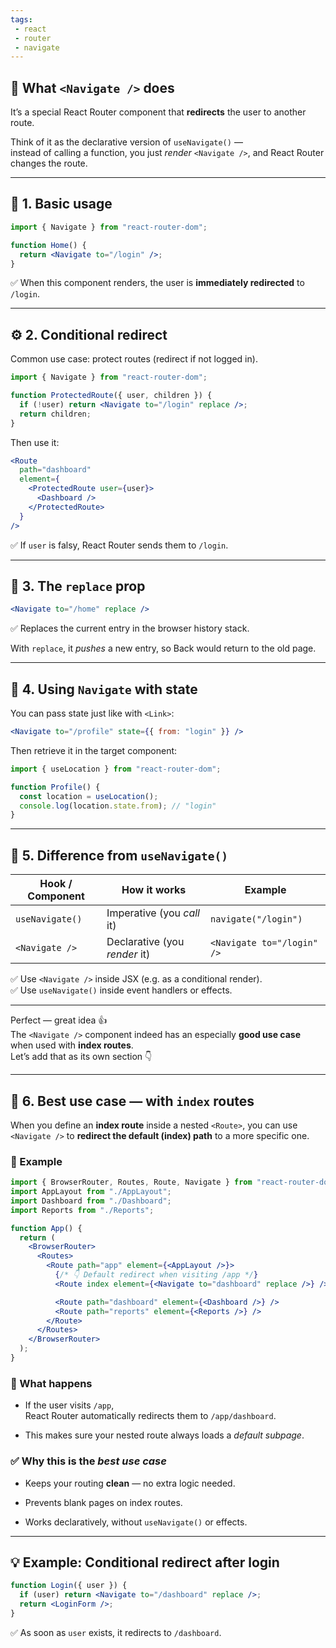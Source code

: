 ```yaml
---
tags: 
 - react
 - router
 - navigate
---
```


## 🧩 What `<Navigate />` does

It’s a special React Router component that **redirects** the user to another route.

Think of it as the declarative version of `useNavigate()` —  
instead of calling a function, you just _render_ `<Navigate />`, and React Router changes the route.

---

## 🧭 1. Basic usage

```jsx
import { Navigate } from "react-router-dom";

function Home() {
  return <Navigate to="/login" />;
}
```

✅ When this component renders, the user is **immediately redirected** to `/login`.

---

## ⚙️ 2. Conditional redirect

Common use case: protect routes (redirect if not logged in).

```jsx
import { Navigate } from "react-router-dom";

function ProtectedRoute({ user, children }) {
  if (!user) return <Navigate to="/login" replace />;
  return children;
}
```

Then use it:

```jsx
<Route
  path="dashboard"
  element={
    <ProtectedRoute user={user}>
      <Dashboard />
    </ProtectedRoute>
  }
/>
```

✅ If `user` is falsy, React Router sends them to `/login`.

---

## 🔁 3. The `replace` prop

```jsx
<Navigate to="/home" replace />
```

✅ Replaces the current entry in the browser history stack.  

With `replace`, it _pushes_ a new entry, so Back would return to the old page.

---

## 🧠 4. Using `Navigate` with state

You can pass state just like with `<Link>`:

```jsx
<Navigate to="/profile" state={{ from: "login" }} />
```

Then retrieve it in the target component:

```jsx
import { useLocation } from "react-router-dom";

function Profile() {
  const location = useLocation();
  console.log(location.state.from); // "login"
}
```

---

## 🧩 5. Difference from `useNavigate()`

|Hook / Component|How it works|Example|
|---|---|---|
|`useNavigate()`|Imperative (you _call_ it)|`navigate("/login")`|
|`<Navigate />`|Declarative (you _render_ it)|`<Navigate to="/login" />`|

✅ Use `<Navigate />` inside JSX (e.g. as a conditional render).  
✅ Use `useNavigate()` inside event handlers or effects.

---

Perfect — great idea 👍  
The `<Navigate />` component indeed has an especially **good use case** when used with **index routes**.  
Let’s add that as its own section 👇

---

## 🧩 6. Best use case — with `index` routes

When you define an **index route** inside a nested `<Route>`, you can use `<Navigate />` to **redirect the default (index) path** to a more specific one.

### 🧭 Example

```jsx
import { BrowserRouter, Routes, Route, Navigate } from "react-router-dom";
import AppLayout from "./AppLayout";
import Dashboard from "./Dashboard";
import Reports from "./Reports";

function App() {
  return (
    <BrowserRouter>
      <Routes>
        <Route path="app" element={<AppLayout />}>
          {/* 👇 Default redirect when visiting /app */}
          <Route index element={<Navigate to="dashboard" replace />} />

          <Route path="dashboard" element={<Dashboard />} />
          <Route path="reports" element={<Reports />} />
        </Route>
      </Routes>
    </BrowserRouter>
  );
}
```

### 🧠 What happens

- If the user visits `/app`,  
    React Router automatically redirects them to `/app/dashboard`.
    
- This makes sure your nested route always loads a _default subpage_.
    

### ✅ Why this is the _best use case_

- Keeps your routing **clean** — no extra logic needed.
    
- Prevents blank pages on index routes.
    
- Works declaratively, without `useNavigate()` or effects.
    

---

## 💡 Example: Conditional redirect after login

```jsx
function Login({ user }) {
  if (user) return <Navigate to="/dashboard" replace />;
  return <LoginForm />;
}
```

✅ As soon as `user` exists, it redirects to `/dashboard`.
